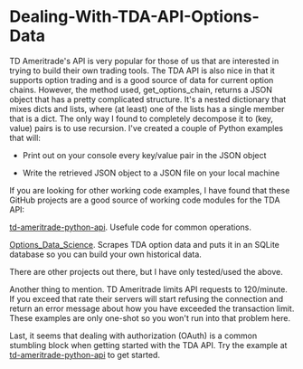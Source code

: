 # Dealing-With-TDA-API-Options-Data

TD Ameritrade's API is very popular for those of us that are interested in trying to build their own trading tools. The TDA API is also nice in that it supports option trading and is a good source of data for current option chains. However, the method used, get_options_chain, returns a JSON object that has a pretty complicated structure. It's a nested dictionary that mixes dicts and lists, where (at least) one of the lists has a single member that is a dict. The only way I found to completely decompose it to (key, value) pairs is to use recursion. 
I've created a couple of Python examples that will:

* Print out on your console every key/value pair in the JSON object

* Write the retrieved JSON object to a JSON file on your local machine

If you are looking for other working code examples, I have found that these GitHub projects are a good source of working code modules for the TDA API:

[td-ameritrade-python-api](https://github.com/areed1192/td-ameritrade-python-api). Usefule code for common operations.

[Options_Data_Science](https://github.com/yugedata/Options_Data_Science). Scrapes TDA option data and puts it in an SQLite database so you can build your own historical data.

There are other projects out there, but I have only tested/used the above.

Another thing to mention. TD Ameritrade limits API requests to 120/minute. If you exceed that rate their servers will start refusing the connection and return an error message about how you have exceeded the transaction limit. These examples are only one-shot so you won't run into that problem here.

Last, it seems that dealing with authorization (OAuth) is a common stumbling block when getting started with the TDA API. Try the example at [td-ameritrade-python-api](https://github.com/areed1192/td-ameritrade-python-api) to get started.
